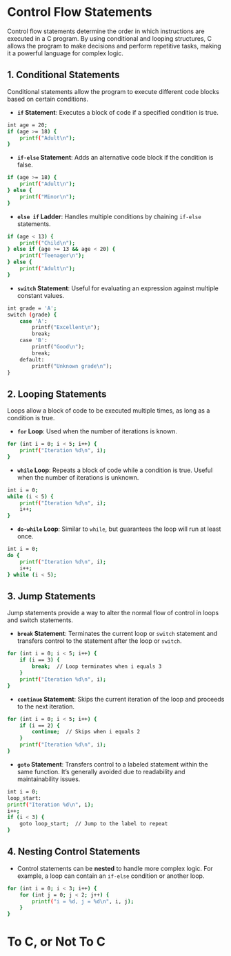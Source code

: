 # Control Flow Statements

Control flow statements determine the order in which instructions are executed in a C program. By using conditional and looping structures, C allows the program to make decisions and perform repetitive tasks, making it a powerful language for complex logic.

## 1. Conditional Statements

Conditional statements allow the program to execute different code blocks based on certain conditions.

- **`if` Statement**: Executes a block of code if a specified condition is true.
```bash
int age = 20;
if (age >= 18) {
    printf("Adult\n");
}
```
- **`if-else` Statement**: Adds an alternative code block if the condition is false.
```bash
if (age >= 18) {
    printf("Adult\n");
} else {
    printf("Minor\n");
}
```
- **`else if` Ladder**: Handles multiple conditions by chaining `if-else` statements.
```bash
if (age < 13) {
    printf("Child\n");
} else if (age >= 13 && age < 20) {
    printf("Teenager\n");
} else {
    printf("Adult\n");
}
```
- **`switch` Statement**: Useful for evaluating an expression against multiple constant values.
```bash
int grade = 'A';
switch (grade) {
    case 'A':
        printf("Excellent\n");
        break;
    case 'B':
        printf("Good\n");
        break;
    default:
        printf("Unknown grade\n");
}
```
## 2. Looping Statements

Loops allow a block of code to be executed multiple times, as long as a condition is true.

- **`for` Loop**: Used when the number of iterations is known.
```bash
for (int i = 0; i < 5; i++) {
    printf("Iteration %d\n", i);
}
```
- **`while` Loop**: Repeats a block of code while a condition is true. Useful when the number of iterations is unknown.
```bash
int i = 0;
while (i < 5) {
    printf("Iteration %d\n", i);
    i++;
}
```
- **`do-while` Loop**: Similar to `while`, but guarantees the loop will run at least once.
```bash
int i = 0;
do {
    printf("Iteration %d\n", i);
    i++;
} while (i < 5);
```
## 3. Jump Statements

Jump statements provide a way to alter the normal flow of control in loops and switch statements.

- **`break` Statement**: Terminates the current loop or `switch` statement and transfers control to the statement after the loop or `switch`.
```bash
for (int i = 0; i < 5; i++) {
    if (i == 3) {
        break;  // Loop terminates when i equals 3
    }
    printf("Iteration %d\n", i);
}
```
- **`continue` Statement**: Skips the current iteration of the loop and proceeds to the next iteration.
```bash
for (int i = 0; i < 5; i++) {
    if (i == 2) {
        continue;  // Skips when i equals 2
    }
    printf("Iteration %d\n", i);
}
```
- **`goto` Statement**: Transfers control to a labeled statement within the same function. It’s generally avoided due to readability and maintainability issues.
```bash
int i = 0;
loop_start:
printf("Iteration %d\n", i);
i++;
if (i < 3) {
    goto loop_start;  // Jump to the label to repeat
}
```
## 4. Nesting Control Statements

- Control statements can be **nested** to handle more complex logic. For example, a loop can contain an `if-else` condition or another loop.
```bash
for (int i = 0; i < 3; i++) {
    for (int j = 0; j < 2; j++) {
        printf("i = %d, j = %d\n", i, j);
    }
}
```

# To C, or Not To C
